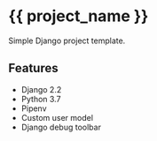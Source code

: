 # {{ project_name }}

Simple Django project template.

## Features
* Django 2.2
* Python 3.7
* Pipenv
* Custom user model
* Django debug toolbar
